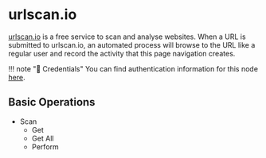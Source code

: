 # urlscan.io

[urlscan.io](https://urlscan.io/) is a free service to scan and analyse websites. When a URL is submitted to urlscan.io, an automated process will browse to the URL like a regular user and record the activity that this page navigation creates.

!!! note "🔑 Credentials"
    You can find authentication information for this node [here](/workflow/integrations/credentials/urlScanIo/).


## Basic Operations

* Scan
    * Get
    * Get All
    * Perform
